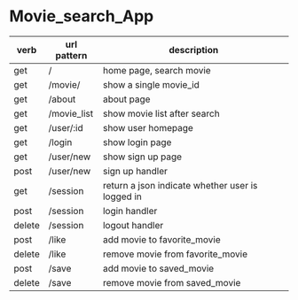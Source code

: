 # Movie_search_App

verb  | url pattern | description            
------|-------------|------------
get   | /           | home page, search movie
get   | /movie/     | show a single movie_id
get   | /about      | about page
get   | /movie_list | show movie list after search
get   | /user/:id   | show user homepage
get   | /login      | show login page
get   | /user/new   | show sign up page
post  | /user/new   | sign up handler
get   | /session    | return a json indicate whether user is logged in
post  | /session    | login handler
delete| /session    | logout handler
post  | /like       | add movie to favorite_movie
delete| /like       | remove movie from favorite_movie
post  | /save       | add movie to saved_movie
delete| /save       | remove movie from saved_movie
